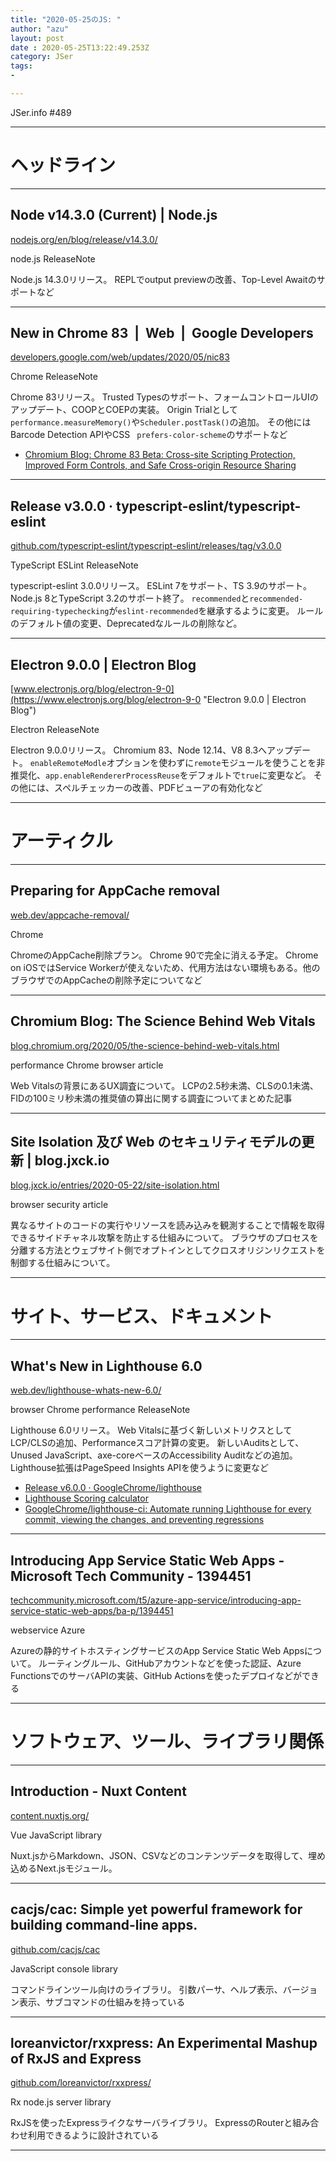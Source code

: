 ```yaml
---
title: "2020-05-25のJS: "
author: "azu"
layout: post
date : 2020-05-25T13:22:49.253Z
category: JSer
tags:
-

---
```


JSer.info #489

----

<h1 class="site-genre">ヘッドライン</h1>

----

## Node v14.3.0 (Current) | Node.js
[nodejs.org/en/blog/release/v14.3.0/](https://nodejs.org/en/blog/release/v14.3.0/ "Node v14.3.0 (Current) | Node.js")
<p class="jser-tags jser-tag-icon"><span class="jser-tag">node.js</span> <span class="jser-tag">ReleaseNote</span></p>

Node.js 14.3.0リリース。
REPLでoutput previewの改善、Top-Level Awaitのサポートなど


----

## New in Chrome 83  |  Web  |  Google Developers
[developers.google.com/web/updates/2020/05/nic83](https://developers.google.com/web/updates/2020/05/nic83 "New in Chrome 83  |  Web  |  Google Developers")
<p class="jser-tags jser-tag-icon"><span class="jser-tag">Chrome</span> <span class="jser-tag">ReleaseNote</span></p>

Chrome 83リリース。
Trusted Typesのサポート、フォームコントロールUIのアップデート、COOPとCOEPの実装。
Origin Trialとして`performance.measureMemory()`や`Scheduler.postTask()`の追加。
その他にはBarcode Detection APIやCSS ` prefers-color-scheme`のサポートなど

- [Chromium Blog: Chrome 83 Beta: Cross-site Scripting Protection, Improved Form Controls, and Safe Cross-origin Resource Sharing](https://blog.chromium.org/2020/04/chrome-83-beta-cross-site-scripting.html "Chromium Blog: Chrome 83 Beta: Cross-site Scripting Protection, Improved Form Controls, and Safe Cross-origin Resource Sharing")

----

## Release v3.0.0 · typescript-eslint/typescript-eslint
[github.com/typescript-eslint/typescript-eslint/releases/tag/v3.0.0](https://github.com/typescript-eslint/typescript-eslint/releases/tag/v3.0.0 "Release v3.0.0 · typescript-eslint/typescript-eslint")
<p class="jser-tags jser-tag-icon"><span class="jser-tag">TypeScript</span> <span class="jser-tag">ESLint</span> <span class="jser-tag">ReleaseNote</span></p>

typescript-eslint 3.0.0リリース。
ESLint 7をサポート、TS 3.9のサポート。 
Node.js 8とTypeScript 3.2のサポート終了。
`recommended`と`recommended-requiring-typechecking`が`eslint-recommended`を継承するように変更。
ルールのデフォルト値の変更、Deprecatedなルールの削除など。


----

## Electron 9.0.0 | Electron Blog
[www.electronjs.org/blog/electron-9-0](https://www.electronjs.org/blog/electron-9-0 "Electron 9.0.0 | Electron Blog")
<p class="jser-tags jser-tag-icon"><span class="jser-tag">Electron</span> <span class="jser-tag">ReleaseNote</span></p>

Electron 9.0.0リリース。
Chromium 83、Node 12.14、V8 8.3へアップデート。
`enableRemoteModle`オプションを使わずに`remote`モジュールを使うことを非推奨化、`app.enableRendererProcessReuse`をデフォルトで`true`に変更など。
その他には、スペルチェッカーの改善、PDFビューアの有効化など


----
<h1 class="site-genre">アーティクル</h1>

----

## Preparing for AppCache removal
[web.dev/appcache-removal/](https://web.dev/appcache-removal/ "Preparing for AppCache removal")
<p class="jser-tags jser-tag-icon"><span class="jser-tag">Chrome</span></p>

ChromeのAppCache削除プラン。
Chrome 90で完全に消える予定。
Chrome on iOSではService Workerが使えないため、代用方法はない環境もある。他のブラウザでのAppCacheの削除予定についてなど


----

## Chromium Blog: The Science Behind Web Vitals
[blog.chromium.org/2020/05/the-science-behind-web-vitals.html](https://blog.chromium.org/2020/05/the-science-behind-web-vitals.html "Chromium Blog: The Science Behind Web Vitals")
<p class="jser-tags jser-tag-icon"><span class="jser-tag">performance</span> <span class="jser-tag">Chrome</span> <span class="jser-tag">browser</span> <span class="jser-tag">article</span></p>

Web Vitalsの背景にあるUX調査について。
LCPの2.5秒未満、CLSの0.1未満、FIDの100ミリ秒未満の推奨値の算出に関する調査についてまとめた記事


----

## Site Isolation 及び Web のセキュリティモデルの更新 | blog.jxck.io
[blog.jxck.io/entries/2020-05-22/site-isolation.html](https://blog.jxck.io/entries/2020-05-22/site-isolation.html "Site Isolation 及び Web のセキュリティモデルの更新 | blog.jxck.io")
<p class="jser-tags jser-tag-icon"><span class="jser-tag">browser</span> <span class="jser-tag">security</span> <span class="jser-tag">article</span></p>

異なるサイトのコードの実行やリソースを読み込みを観測することで情報を取得できるサイドチャネル攻撃を防止する仕組みについて。
ブラウザのプロセスを分離する方法とウェブサイト側でオプトインとしてクロスオリジンリクエストを制御する仕組みについて。


----
<h1 class="site-genre">サイト、サービス、ドキュメント</h1>

----

## What's New in Lighthouse 6.0
[web.dev/lighthouse-whats-new-6.0/](https://web.dev/lighthouse-whats-new-6.0/ "What's New in Lighthouse 6.0")
<p class="jser-tags jser-tag-icon"><span class="jser-tag">browser</span> <span class="jser-tag">Chrome</span> <span class="jser-tag">performance</span> <span class="jser-tag">ReleaseNote</span></p>

Lighthouse 6.0リリース。
Web Vitalsに基づく新しいメトリクスとしてLCP/CLSの追加、Performanceスコア計算の変更。
新しいAuditsとして、Unused JavaScript、axe-coreベースのAccessibility Auditなどの追加。
Lighthouse拡張はPageSpeed Insights APIを使うように変更など

- [Release v6.0.0 · GoogleChrome/lighthouse](https://github.com/GoogleChrome/lighthouse/releases/tag/v6.0.0 "Release v6.0.0 · GoogleChrome/lighthouse")
- [Lighthouse Scoring calculator](https://googlechrome.github.io/lighthouse/scorecalc/ "Lighthouse Scoring calculator")
- [GoogleChrome/lighthouse-ci: Automate running Lighthouse for every commit, viewing the changes, and preventing regressions](https://github.com/GoogleChrome/lighthouse-ci "GoogleChrome/lighthouse-ci: Automate running Lighthouse for every commit, viewing the changes, and preventing regressions")

----

## Introducing App Service Static Web Apps - Microsoft Tech Community - 1394451
[techcommunity.microsoft.com/t5/azure-app-service/introducing-app-service-static-web-apps/ba-p/1394451](https://techcommunity.microsoft.com/t5/azure-app-service/introducing-app-service-static-web-apps/ba-p/1394451 "Introducing App Service Static Web Apps - Microsoft Tech Community - 1394451")
<p class="jser-tags jser-tag-icon"><span class="jser-tag">webservice</span> <span class="jser-tag">Azure</span></p>

Azureの静的サイトホスティングサービスのApp Service Static Web Appsについて。
ルーティングルール、GitHubアカウントなどを使った認証、Azure FunctionsでのサーバAPIの実装、GitHub Actionsを使ったデプロイなどができる


----
<h1 class="site-genre">ソフトウェア、ツール、ライブラリ関係</h1>

----

## Introduction - Nuxt Content
[content.nuxtjs.org/](https://content.nuxtjs.org/ "Introduction - Nuxt Content")
<p class="jser-tags jser-tag-icon"><span class="jser-tag">Vue</span> <span class="jser-tag">JavaScript</span> <span class="jser-tag">library</span></p>

Nuxt.jsからMarkdown、JSON、CSVなどのコンテンツデータを取得して、埋め込めるNext.jsモジュール。


----

## cacjs/cac: Simple yet powerful framework for building command-line apps.
[github.com/cacjs/cac](https://github.com/cacjs/cac "cacjs/cac: Simple yet powerful framework for building command-line apps.")
<p class="jser-tags jser-tag-icon"><span class="jser-tag">JavaScript</span> <span class="jser-tag">console</span> <span class="jser-tag">library</span></p>

コマンドラインツール向けのライブラリ。
引数パーサ、ヘルプ表示、バージョン表示、サブコマンドの仕組みを持っている


----

## loreanvictor/rxxpress: An Experimental Mashup of RxJS and Express
[github.com/loreanvictor/rxxpress/](https://github.com/loreanvictor/rxxpress/ "loreanvictor/rxxpress: An Experimental Mashup of RxJS and Express")
<p class="jser-tags jser-tag-icon"><span class="jser-tag">Rx</span> <span class="jser-tag">node.js</span> <span class="jser-tag">server</span> <span class="jser-tag">library</span></p>

RxJSを使ったExpressライクなサーバライブラリ。
ExpressのRouterと組み合わせ利用できるように設計されている


----
